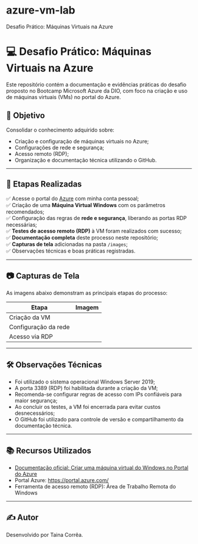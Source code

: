 # azure-vm-lab
Desafio Prático: Máquinas Virtuais na Azure


# 💻 Desafio Prático: Máquinas Virtuais na Azure

Este repositório contém a documentação e evidências práticas do desafio proposto no Bootcamp Microsoft Azure da DIO, com foco na criação e uso de máquinas virtuais (VMs) no portal do Azure.

## 🧠 Objetivo

Consolidar o conhecimento adquirido sobre:
- Criação e configuração de máquinas virtuais no Azure;
- Configurações de rede e segurança;
- Acesso remoto (RDP);
- Organização e documentação técnica utilizando o GitHub.

---

## 🚀 Etapas Realizadas

✅ Acesse o portal do [Azure](https://portal.azure.com/) com minha conta pessoal;  
✅ Criação de uma **Máquina Virtual Windows** com os parâmetros recomendados;  
✅ Configuração das regras de **rede e segurança**, liberando as portas RDP necessárias;  
✅ **Testes de acesso remoto (RDP)** à VM foram realizados com sucesso;  
✅ **Documentação completa** deste processo neste repositório;  
✅ **Capturas de tela** adicionadas na pasta `/images`;  
✅ Observações técnicas e boas práticas registradas.

---

## 📷 Capturas de Tela

As imagens abaixo demonstram as principais etapas do processo:

| Etapa | Imagem |
|-------|--------|
| Criação da VM | 
| Configuração da rede | 
| Acesso via RDP |

---

## 🛠️ Observações Técnicas

- Foi utilizado o sistema operacional Windows Server 2019;
- A porta 3389 (RDP) foi habilitada durante a criação da VM;
- Recomenda-se configurar regras de acesso com IPs confiáveis para maior segurança;
- Ao concluir os testes, a VM foi encerrada para evitar custos desnecessários;
- O GitHub foi utilizado para controle de versão e compartilhamento da documentação técnica.

---

## 📚 Recursos Utilizados

- [Documentação oficial: Criar uma máquina virtual do Windows no Portal do Azure](https://learn.microsoft.com/pt-br/azure/virtual-machines/windows/quick-create-portal)
- Portal Azure: https://portal.azure.com/
- Ferramenta de acesso remoto (RDP): Área de Trabalho Remota do Windows

---

## ✍️ Autor

Desenvolvido por Taina Corrêa.


